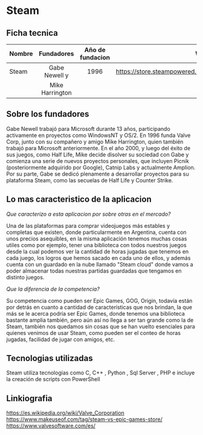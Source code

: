 # Steam

## Ficha tecnica


| Nombre |    Fundadores   | Año de fundacion |              Web               |
| -------|:---------------:|:----------------:|-------------------------------:|
|  Steam |  Gabe Newell y  |       1996       | https://store.steampowered.com |
|        | Mike Harrington |                  |                                |


## Sobre los fundadores

Gabe Newell trabajó para Microsoft durante 13 años, participando activamente en proyectos como WindowsNT y OS/2. En 1996 funda Valve Corp, junto con su compañero y amigo Mike Harrington, quien también trabajó para Microsoft anteriormente. En el año 2000, y luego del éxito de sus juegos, como Half Life, Mike decide disolver su sociedad con Gabe y comienza una serie de nuevos proyectos personales, que incluyen Picnik (posteriormente adquirido por Google), Catnip Labs y actualmente Amplion.
Por su parte, Gabe se dedicó plenamente a desarrollar proyectos para su plataforma Steam, como las secuelas de Half Life y Counter Strike.

## Lo mas caracteristico de la aplicacion

*Que caracterizo a esta aplicacion por sobre otras en el mercado?*

Una de las plataformas para comprar videojuegos más estables y completas que existen, donde particularmente en Argentina, cuenta con unos precios asequibles, en la misma aplicación tenemos muchas cosas utiles como por ejemplo, tener una biblioteca con todos nuestros juegos desde la cual podemos ver la cantidad de horas jugadas que tenemos en cada juego, los logros que hemos sacado en cada uno de ellos, y además cuenta con un guardado en la nube llamado "Steam cloud" donde vamos a poder almacenar todas nuestras partidas guardadas que tengamos en distinto juegos.

*Que la diferencia de la competencia?*

Su competencia como pueden ser Epic Games, GOG, Origin, todavía están por detrás en cuanto a cantidad de características que nos brindan, la que más se le acerca podría ser Epic Games, donde tenemos una biblioteca bastante amplia también, pero aún así no llega a ser tan grande como la de Steam, también nos quedamos sin cosas que se han vuelto esenciales para quienes venimos de usar Steam, como pueden ser el conteo de horas jugadas, facilidad de jugar con amigos, etc.

## Tecnologias utilizadas

Steam utiliza tecnologias como C, C++ , Python , Sql Server , PHP e incluye la creación de scripts con PowerShell

## Linkiografia

https://es.wikipedia.org/wiki/Valve_Corporation
https://www.makeuseof.com/tag/steam-vs-epic-games-store/
https://www.valvesoftware.com/es/

